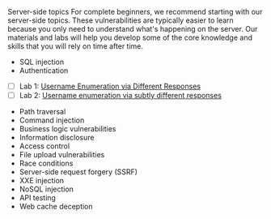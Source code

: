 Server-side topics
For complete beginners, we recommend starting with our server-side topics. These vulnerabilities are typically easier to learn because you only need to understand what's happening on the server. Our materials and labs will help you develop some of the core knowledge and skills that you will rely on time after time.

* SQL injection
* Authentication
* [ ] Lab 1: [Username Enumeration via Different Responses](https://github.com/Esther7171/Web-Application-Penetration-Testing/edit/main/Wpt/Server-side_topics/Authentication_vulnerabilities/readme.md#lab-1-username-enumeration-via-different-responses)
* [ ] Lab 2: [Username enumeration via subtly different responses](https://github.com/Esther7171/Web-Application-Penetration-Testing/edit/main/Wpt/Server-side_topics/Authentication_vulnerabilities/readme.md#lab-2-username-enumeration-via-subtly-different-responses)
* Path traversal
* Command injection
* Business logic vulnerabilities
* Information disclosure
* Access control
* File upload vulnerabilities
* Race conditions
* Server-side request forgery (SSRF)
* XXE injection
* NoSQL injection
* API testing
* Web cache deception
  
